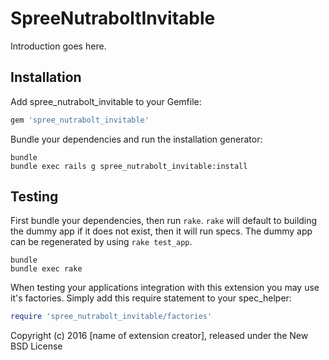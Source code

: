 SpreeNutraboltInvitable
=======================

Introduction goes here.

Installation
------------

Add spree_nutrabolt_invitable to your Gemfile:

```ruby
gem 'spree_nutrabolt_invitable'
```

Bundle your dependencies and run the installation generator:

```shell
bundle
bundle exec rails g spree_nutrabolt_invitable:install
```

Testing
-------

First bundle your dependencies, then run `rake`. `rake` will default to building the dummy app if it does not exist, then it will run specs. The dummy app can be regenerated by using `rake test_app`.

```shell
bundle
bundle exec rake
```

When testing your applications integration with this extension you may use it's factories.
Simply add this require statement to your spec_helper:

```ruby
require 'spree_nutrabolt_invitable/factories'
```

Copyright (c) 2016 [name of extension creator], released under the New BSD License
